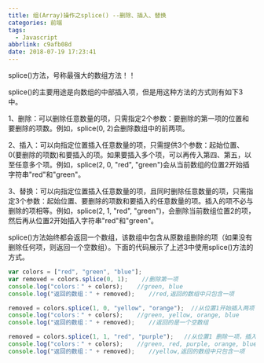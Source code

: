 ```yaml
---
title: 组(Array)操作之splice() --删除、插入、替换
categories: 前端
tags:
  - Javascript
abbrlink: c9afb08d
date: 2018-07-19 17:23:41
---
```


splice()方法，号称最强大的数组方法！！

splice()的主要用途是向数组的中部插入项，但是用这种方法的方式则有如下3中。

1、删除：可以删除任意数量的项，只需指定2个参数：要删除的第一项的位置和要删除的项数。例如，splice(0, 2)会删除数组中的前两项。

2、插入：可以向指定位置插入任意数量的项，只需提供3个参数：起始位置、0(要删除的项数)和要插入的项。如果要插入多个项，可以再传入第四、第五，以至任意多个项。例如，splice(2, 0, "red", "green")会从当前数组的位置2开始插字符串"red"和"green"。

3、替换：可以向指定位置插入任意数量的项，且同时删除任意数量的项，只需指定3个参数：起始位置、要删除的项数和要插入的任意数量的项。插入的项不必与删除的项相等。例如，splice(2, 1, "red", "green")，会删除当前数组位置2的项，然后再从位置2开始插入字符串"red"和"green"。

splice()方法始终都会返回一个数组，该数组中包含从原数组删除的项（如果没有删除任何项，则返回一个空数组）。下面的代码展示了上述3中使用splice()方法的方式。

```js
var colors = ["red", "green", "blue"];
var removed = colors.splice(0, 1);    //删除第一项
console.log("colors：" + colors);    //green, blue
console.log("返回的数组：" + removed);    //red,返回的数组中只包含一项

removed = colors.splice(1, 0, "yellow", "orange");  //从位置1开始插入两项
console.log("colors：" + colors);    //green, yellow, orange, blue
console.log("返回的数组：" + removed);    //返回的是一个空数组

removed = colors.splice(1, 1, "red", "purple");   //从位置1 删除一项，插入两项
console.log("colors：" + colors);    //green, red, purple, orange, blue
console.log("返回的数组：" + removed);    //yellow,返回的数组中只包含一项
```